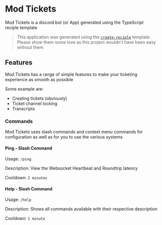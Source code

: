 # Mod Tickets

Mod Tickets is a discord bot (or App) generated using the TypeScript reciple template

> This application was generated using the [`create-reciple`](https://npm.im/create-reciple) template. Please show them some love as this project wouldn't have been easy without them

## Features

Mod Tickets has a range of simple features to make your ticketing experience as smooth as possible

Some example are:

- Creating tickets (obviously)
- Ticket channel locking
- Transcripts

### Commands

Mod Tickets uses slash commands and context menu commands for configuration as well as for you to use the various systems

#### Ping - Slash Command

Usage: `/ping`

Description: View the Websocket Heartbeat and Roundtrip latency

Cooldown: `2 minutes`

#### Help - Slash Command

Usage: `/help`

Description: Shows all commands available with their respective description

Cooldown: `1 minute`
